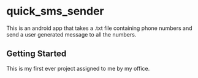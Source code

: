 # quick_sms_sender

This is an android app that takes a .txt file containing phone numbers and send a user generated message to all the numbers.

## Getting Started

This is my first ever project assigned to me by my office.
